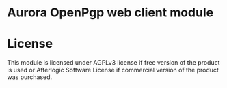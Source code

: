# Aurora OpenPgp web client module

# License
This module is licensed under AGPLv3 license if free version of the product is used or Afterlogic Software License if commercial version of the product was purchased.
